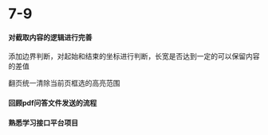 # 7-9

#### 对截取内容的逻辑进行完善

添加边界判断，对起始和结束的坐标进行判断，长宽是否达到一定的可以保留内容的差值

翻页统一清除当前页框选的高亮范围



#### 回顾pdf问答文件发送的流程



#### 熟悉学习接口平台项目